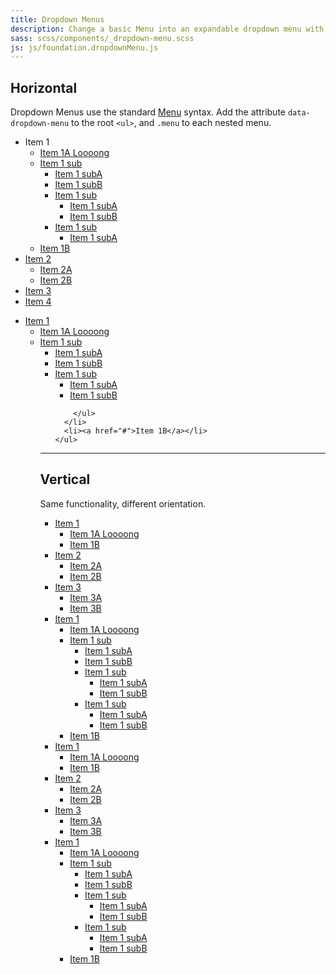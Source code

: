 ```yaml
---
title: Dropdown Menus
description: Change a basic Menu into an expandable dropdown menu with the Dropdown Menu plugin.
sass: scss/components/_dropdown-menu.scss
js: js/foundation.dropdownMenu.js
---
```


## Horizontal

Dropdown Menus use the standard [Menu](menu.html#nested-style) syntax. Add the attribute `data-dropdown-menu` to the root `<ul>`, and `.menu` to each nested menu.


<ul class="dropdown menu" data-dropdown-menu>
  <li>
    <a>Item 1</a>
    <ul class="menu">
      <li><a href="#">Item 1A Loooong</a></li>
      <li>
        <a href='#'> Item 1 sub</a>
        <ul class='menu'>
          <li><a href='#'>Item 1 subA</a></li>
          <li><a href='#'>Item 1 subB</a></li>
          <li>
            <a href='#'> Item 1 sub</a>
            <ul class='menu'>
              <li><a href='#'>Item 1 subA</a></li>
              <li><a href='#'>Item 1 subB</a></li>
            </ul>
          </li>
          <li>
            <a href='#'> Item 1 sub</a>
            <ul class='menu'>
              <li><a href='#'>Item 1 subA</a></li>
            </ul>
          </li>
        </ul>
      </li>
      <li><a href="#">Item 1B</a></li>
    </ul>
  </li>
  <li>
    <a href="#">Item 2</a>
    <ul class="menu">
      <li><a href="#">Item 2A</a></li>
      <li><a href="#">Item 2B</a></li>
    </ul>
  </li>
  <li><a href="#">Item 3</a></li>
  <li><a href='#'>Item 4</a></li>
</ul>



<ul class="dropdown menu align-right" data-dropdown-menu>
  <li>
    <a href="#">Item 1</a>
    <ul class="menu">
      <li><a href="#">Item 1A Loooong</a></li>
      <li >
        <a href='#'> Item 1 sub</a>
        <ul class='menu'>
          <li><a href='#'>Item 1 subA</a></li>
          <li><a href='#'>Item 1 subB</a></li>
          <li>
            <a href='#'> Item 1 sub</a>
            <ul class='menu'>
              <li><a href='#'>Item 1 subA</a></li>
              <li><a href='#'>Item 1 subB</a></li>
            </ul>
          </li>

        </ul>
      </li>
      <li><a href="#">Item 1B</a></li>
    </ul>
  </li>
</ul>


---

## Vertical
Same functionality, different orientation.



<ul class="dropdown vertical menu" data-dropdown-menu>
  <li>
    <a href="#">Item 1</a>
    <ul class="menu">
      <li><a href="#">Item 1A Loooong</a></li>
      <li><a href="#">Item 1B</a></li>
    </ul>
  </li>
  <li>
    <a href="#">Item 2</a>
    <ul class="menu">
      <li><a href='#'>Item 2A</a></li>
      <li><a href="#">Item 2B</a></li>
    </ul>
  </li>
  <li>
    <a href="#">Item 3</a>
    <ul class="menu">
      <li><a href="#">Item 3A</a></li>
      <li><a href="#">Item 3B</a></li>
    </ul>
  </li>
  <li>
    <a href="#">Item 1</a>
    <ul class="menu">
      <li><a href="#">Item 1A Loooong</a></li>
      <li>
        <a href='#'> Item 1 sub</a>
        <ul class='menu'>
          <li><a href='#'>Item 1 subA</a></li>
          <li><a href='#'>Item 1 subB</a></li>
          <li>
            <a href='#'> Item 1 sub</a>
            <ul class='menu'>
              <li><a href='#'>Item 1 subA</a></li>
              <li><a href='#'>Item 1 subB</a></li>
            </ul>
          </li>
          <li>
            <a href='#'> Item 1 sub</a>
            <ul class='menu'>
              <li><a href='#'>Item 1 subA</a></li>
              <li><a href='#'>Item 1 subB</a></li>
            </ul>
          </li>
        </ul>
      </li>
      <li><a href="#">Item 1B</a></li>
    </ul>
  </li>

</ul>



<ul class="dropdown vertical align-right menu" data-dropdown-menu>
  <li>
    <a href="#">Item 1</a>
    <ul class="menu">
      <li><a href="#">Item 1A Loooong</a></li>
      <li><a href="#">Item 1B</a></li>
    </ul>
  </li>
  <li>
    <a href="#">Item 2</a>
    <ul class="menu">
      <li><a href='#'>Item 2A</a></li>
      <li><a href="#">Item 2B</a></li>
    </ul>
  </li>
  <li>
    <a href="#">Item 3</a>
    <ul class="menu">
      <li><a href="#">Item 3A</a></li>
      <li><a href="#">Item 3B</a></li>
    </ul>
  </li>
  <li>
    <a href="#">Item 1</a>
    <ul class="menu">
      <li><a href="#">Item 1A Loooong</a></li>
      <li>
        <a href='#'> Item 1 sub</a>
        <ul class='menu'>
          <li><a href='#'>Item 1 subA</a></li>
          <li><a href='#'>Item 1 subB</a></li>
          <li>
            <a href='#'> Item 1 sub</a>
            <ul class='menu'>
              <li><a href='#'>Item 1 subA</a></li>
              <li><a href='#'>Item 1 subB</a></li>
            </ul>
          </li>
          <li>
            <a href='#'> Item 1 sub</a>
            <ul class='menu'>
              <li><a href='#'>Item 1 subA</a></li>
              <li><a href='#'>Item 1 subB</a></li>
            </ul>
          </li>
        </ul>
      </li>
      <li><a href="#">Item 1B</a></li>
    </ul>
  </li>
</ul>
